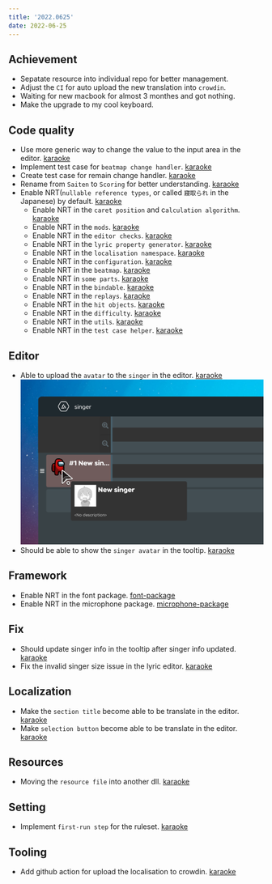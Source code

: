 ```yaml
---
title: '2022.0625'
date: 2022-06-25
---
```


## Achievement
- Sepatate resource into individual repo for better management.
- Adjust the `CI` for auto upload the new translation into `crowdin`.
- Waiting for new macbook for almost 3 monthes and got nothing.
- Make the upgrade to my cool keyboard.

## Code quality
- Use more generic way to change the value to the input area in the editor. [karaoke](#1379@andy840119)
- Implement test case for `beatmap change handler`. [karaoke](#1386@andy840119)
- Create test case for remain change handler. [karaoke](#1389@andy840119)
- Rename from `Saiten` to `Scoring` for better understanding. [karaoke](#1391#1392@andy840119)
- Enable NRT(`nullable reference types`, or called `寢取られ` in the Japanese) by default. [karaoke](#1394@andy840119)
  - Enable NRT in the `caret position` and c`alculation algorithm`. [karaoke](#1395@andy840119)
  - Enable NRT in the `mods`. [karaoke](#1397@andy840119)
  - Enable NRT in the `editor checks`. [karaoke](#1398@andy840119)
  - Enable NRT in the `lyric property generator`. [karaoke](#1399@andy840119)
  - Enable NRT in the `localisation namespace`. [karaoke](#1400@andy840119)
  - Enable NRT in the `configuration`. [karaoke](#1401@andy840119)
  - Enable NRT in the `beatmap`. [karaoke](#1402@andy840119)
  - Enable NRT in `some parts`. [karaoke](#1403@andy840119)
  - Enable NRT in the `bindable`. [karaoke](#1404@andy840119)
  - Enable NRT in the `replays`. [karaoke](#1405@andy840119)
  - Enable NRT in the `hit objects`. [karaoke](#1406@andy840119)
  - Enable NRT in the `difficulty`. [karaoke](#1407@andy840119)
  - Enable NRT in the `utils`. [karaoke](#1408@andy840119)
  - Enable NRT in the `test case helper`. [karaoke](#1409@andy840119)

## Editor
- Able to upload the `avatar` to the `singer` in the editor. [karaoke](#1377#1380@andy840119)
  ![](res/2022-06-25-21-45-07.png)
- Should be able to show the `singer avatar` in the tooltip. [karaoke](#1381#1382@andy840119)

## Framework
- Enable NRT in the font package. [font-package](#223@andy840119)
- Enable NRT in the microphone package. [microphone-package](#245@andy840119)

## Fix
- Should update singer info in the tooltip after singer info updated. [karaoke](#1372#1373@andy840119)
- Fix the invalid singer size issue in the lyric editor. [karaoke](#1371#1374@andy840119)

## Localization
- Make the `section title` become able to be translate in the editor. [karaoke](#1383@andy840119)
- Make `selection button` become able to be translate in the editor. [karaoke](#1384@andy840119)

## Resources
- Moving the `resource file` into another dll. [karaoke](#1366#1367@andy840119)

## Setting
- Implement `first-run step` for the ruleset. [karaoke](#1362#1376@andy840119)

## Tooling
- Add github action for upload the localisation to crowdin. [karaoke](#1368#1369#1370@andy840119)
